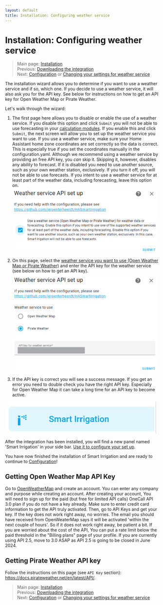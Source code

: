```yaml
---
layout: default
title: Installation: Configuring weather service
---
```

# Installation: Configuring weather service

> Main page: [Installation](installation.md)<br/>
> Previous: [Downloading the integration](installation-download.md)<br/>
> Next: [Configuration](configuration.md) or [Changing your settings for weather service](installation-options.md)

The installation wizard allows you to determine if you want to use a weather service and if so, which one. If you decide to use a weather service, it will also ask you for the API key. See below for instructions on how to get an API key for Open Weather Map or Pirate Weather.

Let's walk through the wizard: 
1. The first page here allows you to disable or enable the use of a weather service. If you disable this option and click `Submit` you will not be able to use forecasting in your [calculation modules](configuration-modules.md). If you enable this and click `Submit`, the next screen will allow you to set up the weather service you want to use. If you use a weather service, make sure your Home Assistant home zone coordinates are set correctly so the data is correct. This is especially true if you set the coordinates manually in the configuration.yaml. Although we recommend using a weather service by providing an free API key, you _can_ skip it. Skipping it, however, disables any ability to forecast. If it is disabled you need to use another source, such as your own weather station, exclusively. If you turn it off, you will not be able to use forecasts. If you intent to use a weather service for at least part of the weather data, including forecasting, leave this option on.
![](assets/images/installation-weatherservice-1.png)


5. On this page, select the [weather service you want to use (Open Weather Map or Pirate Weather)](installation-weatherservice.md) and enter the API key for the weather service (see below on how to get an API key).
![](assets/images/installation-weatherservice-2.png)
6. If the API key is correct you will see a success message. If you get an error you need to double check you have the right API key. Especially for Open Weather Map it can take a long time for an API key to become active.

![](assets/images/installation-1.png)

After the integration has been installed, you will find a new panel named 'Smart Irrigation' in your side bar. [Use it to configure your set up](configuration.md).

You have now finished the installation of Smart Irrigation and are ready to continue to [Configuration](configuration.md)!

## Getting Open Weather Map API Key

Go to [OpenWeatherMap](https://openweathermap.org) and create an account. You can enter any company and purpose while creating an account. After creating your account, You will need to sign up for the paid (but free for limited API calls) OneCall API 3.0 plan if you do not have a key already. Make sure to enter credit card information to get the API truly activated. Then, go to API Keys and get your key. If the key does not work right away, no worries. The email you should have received from OpenWeaterMap says it will be activated 'within the next couple of hours'. So if it does not work right away, be patient a bit. If you are worried about the cost of the API, You can put a rate limit below the paid threshold in the "Billing plans" page of your profile. If you are currently using API 2.5, move to 3.0 ASAP as API 2.5 is going to be closed in June 2024.

## Getting Pirate Weather API key
Follow the instructions on this page (see `API Key` section): https://docs.pirateweather.net/en/latest/API/.

> Main page: [Installation](installation.md)<br/>
> Previous: [Downloading the integration](installation-download.md)<br/>
> Next: [Configuration](configuration.md) or [Changing your settings for weather service](installation-options.md)
